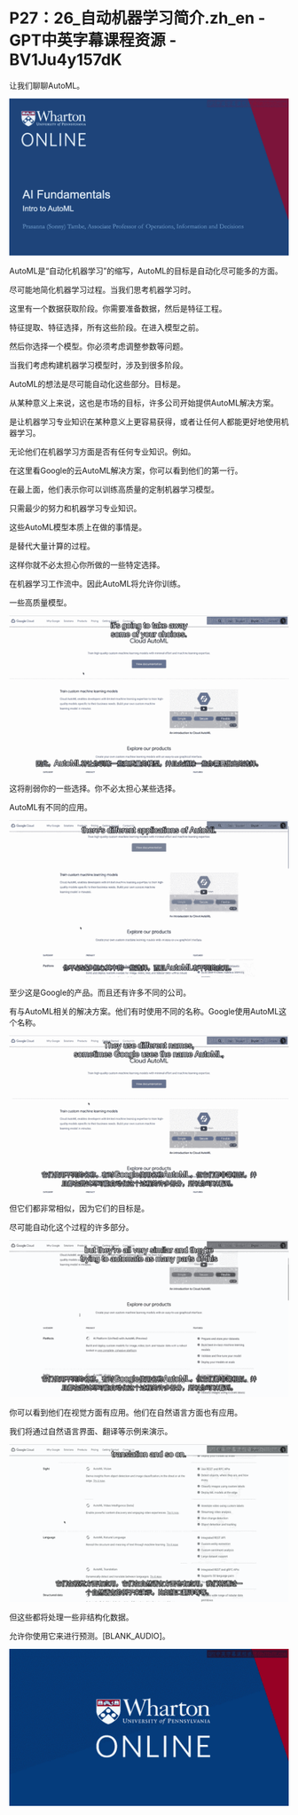 # P27：26_自动机器学习简介.zh_en - GPT中英字幕课程资源 - BV1Ju4y157dK

让我们聊聊AutoML。

![](img/d7441b5f6ac37256af847016a4798e00_1.png)

AutoML是“自动化机器学习”的缩写，AutoML的目标是自动化尽可能多的方面。

尽可能地简化机器学习过程。当我们思考机器学习时。

这里有一个数据获取阶段。你需要准备数据，然后是特征工程。

特征提取、特征选择，所有这些阶段。在进入模型之前。

然后你选择一个模型。你必须考虑调整参数等问题。

当我们考虑构建机器学习模型时，涉及到很多阶段。

AutoML的想法是尽可能自动化这些部分。目标是。

从某种意义上来说，这也是市场的目标，许多公司开始提供AutoML解决方案。

是让机器学习专业知识在某种意义上更容易获得，或者让任何人都能更好地使用机器学习。

无论他们在机器学习方面是否有任何专业知识。例如。

在这里看Google的云AutoML解决方案，你可以看到他们的第一行。

在最上面，他们表示你可以训练高质量的定制机器学习模型。

只需最少的努力和机器学习专业知识。

这些AutoML模型本质上在做的事情是。

是替代大量计算的过程。

这样你就不必太担心你所做的一些特定选择。

在机器学习工作流中。因此AutoML将允许你训练。

一些高质量模型。

![](img/d7441b5f6ac37256af847016a4798e00_3.png)

这将削弱你的一些选择。你不必太担心某些选择。

AutoML有不同的应用。

![](img/d7441b5f6ac37256af847016a4798e00_5.png)

至少这是Google的产品。而且还有许多不同的公司。

有与AutoML相关的解决方案。他们有时使用不同的名称。Google使用AutoML这个名称。

![](img/d7441b5f6ac37256af847016a4798e00_7.png)

但它们都非常相似，因为它们的目标是。

尽可能自动化这个过程的许多部分。

![](img/d7441b5f6ac37256af847016a4798e00_9.png)

你可以看到他们在视觉方面有应用。他们在自然语言方面也有应用。

我们将通过自然语言界面、翻译等示例来演示。

![](img/d7441b5f6ac37256af847016a4798e00_11.png)

但这些都将处理一些非结构化数据。

允许你使用它来进行预测。[BLANK_AUDIO]。

![](img/d7441b5f6ac37256af847016a4798e00_13.png)
